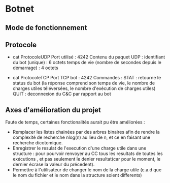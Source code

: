 # Botnet

## Mode de fonctionnement

## Protocole 

* cat ProtocoleUDP Port utilisé : 4242 Contenu du paquet UDP : identifiant du bot (unique) : 6 octets temps de vie (nombre de secondes depuis le démarrage) : 4 octets

* cat ProtocoleTCP Port TCP bot : 4242 Commandes : STAT : retourne le status du bot (la réponse comprend son temps de vie, le nombre de charges utiles téléversées, le nombre d'exécution de charges utiles) QUIT : deconnexion du C&C par rapport au bot


## Axes d'amélioration du projet
Faute de temps, certaines fonctionalités aurait pu être améliorées : 

* Remplacer les listes chainées par des arbres binaires afin de rendre la complexité de recherche nlog(n) au lieu de n, et ce en faisant une recherche dicotomique.
* Enregistrer le resulat de l'execution d'une charge utile dans une structure : pour pourvoir renvoyer au CC tous les resultats de toutes les exécutions , et pas seulement le denier resultat(car pour le moment, le dernier écrase la valeur du précedent).
* Permettre à l'utilisateur de changer le nom de la charge utile (c.a.d que le nom du fichier et le nom dans la structure soient differents)
